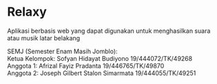 # Relaxy
Aplikasi berbasis web yang dapat digunakan untuk menghasilkan suara atau musik latar belakang

SEMJ (Semester Enam Masih Jomblo):  
Ketua Kelompok:  Sofyan Hidayat Budiyono 19/444072/TK/49268  <br>
Anggota 1:  Afrizal Fayiz Pradanta 19/446765/TK/49870 <br>
Anggota 2:  Joseph Gilbert Stalon Simarmata 19/444055/TK/49251 